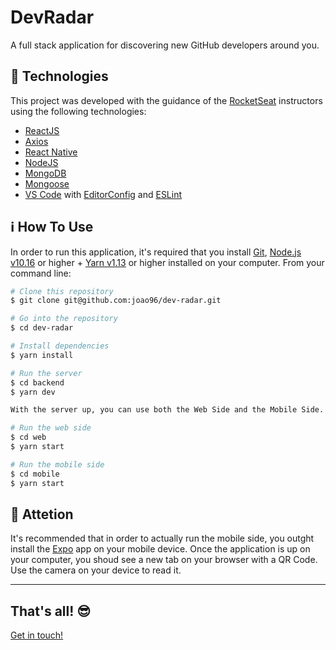 # DevRadar
A full stack application for discovering new GitHub developers around you.


## :checkered_flag: Technologies

This project was developed with the guidance of the [RocketSeat](https://rocketseat.com.br/) instructors using the following technologies:

-  [ReactJS](https://reactjs.org/)
-  [Axios](https://github.com/axios/axios)
-  [React Native](https://facebook.github.io/react-native/)
-  [NodeJS](https://nodejs.org/en/)
-  [MongoDB](https://www.mongodb.com/)
-  [Mongoose](https://mongoosejs.com/)
-  [VS Code][vc] with [EditorConfig][vceditconfig] and [ESLint][vceslint]

## :information_source: How To Use

In order to run this application, it's required that you install [Git](https://git-scm.com), [Node.js v10.16][nodejs] or higher + [Yarn v1.13][yarn] or higher installed on your computer. From your command line:

```bash
# Clone this repository
$ git clone git@github.com:joao96/dev-radar.git

# Go into the repository
$ cd dev-radar

# Install dependencies
$ yarn install

# Run the server
$ cd backend
$ yarn dev

With the server up, you can use both the Web Side and the Mobile Side.

# Run the web side
$ cd web
$ yarn start

# Run the mobile side
$ cd mobile
$ yarn start
```

## :rotating_light: Attetion
It's recommended that in order to actually run the mobile side, you outght install the [Expo](https://expo.io/) app on your mobile device. Once the application is up on your computer, you shoud see a new tab on your browser with a QR Code. Use the camera on your device to read it.


---

## That's all! 😎

[Get in touch!](https://www.linkedin.com/in/jvpoletti/)

[nodejs]: https://nodejs.org/
[yarn]: https://yarnpkg.com/
[vc]: https://code.visualstudio.com/
[vceditconfig]: https://marketplace.visualstudio.com/items?itemName=EditorConfig.EditorConfig
[vceslint]: https://marketplace.visualstudio.com/items?itemName=dbaeumer.vscode-eslint
